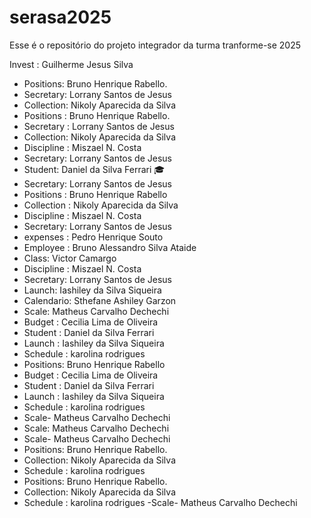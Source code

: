 # serasa2025
Esse é o repositório do projeto integrador da turma tranforme-se 2025 


Invest : Guilherme Jesus Silva


- Positions: Bruno Henrique Rabello.
- Secretary: Lorrany Santos de Jesus 
- Collection: Nikoly Aparecida da Silva
- Positions : Bruno Henrique Rabello.
- Secretary : Lorrany Santos de Jesus 
- Collection: Nikoly Aparecida da Silva
- Discipline : Miszael N. Costa
- Secretary: Lorrany Santos de Jesus 
- Student: Daniel da Silva Ferrari 🎓
- Secretary: Lorrany Santos de Jesus 
- Positions : Bruno Henrique Rabello
- Collection : Nikoly Aparecida da Silva
- Discipline : Miszael N. Costa
- Secretary: Lorrany Santos de Jesus 
- expenses : Pedro Henrique Souto
- Employee : Bruno Alessandro Silva Ataide 
- Class: Victor Camargo
- Discipline : Miszael N. Costa
- Secretary: Lorrany Santos de Jesus 
- Launch: Iashiley da Silva Siqueira
- Calendario: Sthefane Ashiley Garzon
- Scale: Matheus Carvalho Dechechi
 - Budget : Cecilia Lima de Oliveira
- Student : Daniel da Silva Ferrari
- Launch : Iashiley da Silva Siqueira
- Schedule : karolina rodrigues 
- Positions: Bruno Henrique Rabello
- Budget : Cecilia Lima de Oliveira
- Student : Daniel da Silva Ferrari
- Launch : Iashiley da Silva Siqueira
- Schedule : karolina rodrigues 
- Scale- Matheus Carvalho Dechechi
- Scale: Matheus Carvalho Dechechi
- Scale- Matheus Carvalho Dechechi
- Positions: Bruno Henrique Rabello.
- Collection: Nikoly Aparecida da Silva
- Schedule : karolina rodrigues 
- Positions: Bruno Henrique Rabello.
- Collection: Nikoly Aparecida da Silva
- Schedule : karolina rodrigues 
-Scale- Matheus Carvalho Dechechi
